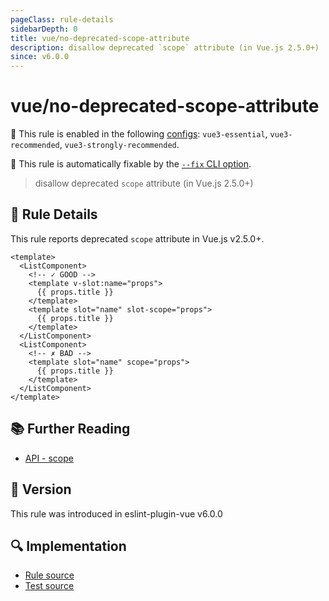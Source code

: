 ```yaml
---
pageClass: rule-details
sidebarDepth: 0
title: vue/no-deprecated-scope-attribute
description: disallow deprecated `scope` attribute (in Vue.js 2.5.0+)
since: v6.0.0
---
```

# vue/no-deprecated-scope-attribute

💼 This rule is enabled in the following [configs](https://eslint.vuejs.org/user-guide/#bundle-configurations): `vue3-essential`, `vue3-recommended`, `vue3-strongly-recommended`.

🔧 This rule is automatically fixable by the [`--fix` CLI option](https://eslint.org/docs/latest/user-guide/command-line-interface#--fix).

<!-- end auto-generated rule header -->

> disallow deprecated `scope` attribute (in Vue.js 2.5.0+)

## :book: Rule Details

This rule reports deprecated `scope` attribute in Vue.js v2.5.0+.

<eslint-code-block fix :rules="{'vue/no-deprecated-scope-attribute': ['error']}">

```vue
<template>
  <ListComponent>
    <!-- ✓ GOOD -->
    <template v-slot:name="props">
      {{ props.title }}
    </template>
    <template slot="name" slot-scope="props">
      {{ props.title }}
    </template>
  </ListComponent>
  <ListComponent>
    <!-- ✗ BAD -->
    <template slot="name" scope="props">
      {{ props.title }}
    </template>
  </ListComponent>
</template>
```

</eslint-code-block>

## :books: Further Reading

- [API - scope](https://v2.vuejs.org/v2/api/#scope-removed)

## :rocket: Version

This rule was introduced in eslint-plugin-vue v6.0.0

## :mag: Implementation

- [Rule source](https://github.com/vuejs/eslint-plugin-vue/blob/master/lib/rules/no-deprecated-scope-attribute.js)
- [Test source](https://github.com/vuejs/eslint-plugin-vue/blob/master/tests/lib/rules/no-deprecated-scope-attribute.js)
